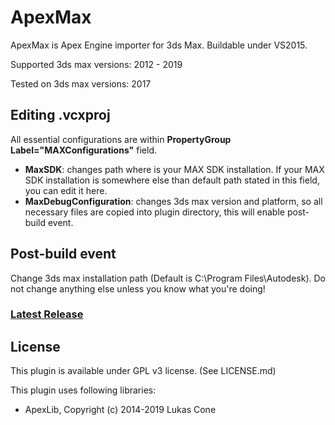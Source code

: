 # ApexMax
ApexMax is Apex Engine importer for 3ds Max. Buildable under VS2015.

Supported 3ds max versions: 2012 - 2019

Tested on 3ds max versions: 2017

## Editing .vcxproj
All essential configurations are within **PropertyGroup Label="MAXConfigurations"** field.
- **MaxSDK**: changes path where is your MAX SDK installation.
If your MAX SDK installation is somewhere else than default path stated in this field, you can edit it here.
- **MaxDebugConfiguration**: changes 3ds max version and platform, so all necessary files are copied into plugin directory, this will enable post-build event.

## Post-build event
Change 3ds max installation path (Default is C:\Program Files\Autodesk\). Do not change anything else unless you know what you're doing!

### [Latest Release](https://github.com/PredatorCZ/ApexMax/releases/)

## License
This plugin is available under GPL v3 license. (See LICENSE.md)

This plugin uses following libraries:

* ApexLib, Copyright (c) 2014-2019 Lukas Cone
